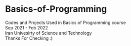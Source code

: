 # Basics-of-Programming 
Codes and Projects Used in Basics of Programming course <br/>
Sep 2021 - Feb 2022 <br/>
Iran Univesirty of Science and Technology <br/>
Thanks For Checking :) <br/>
